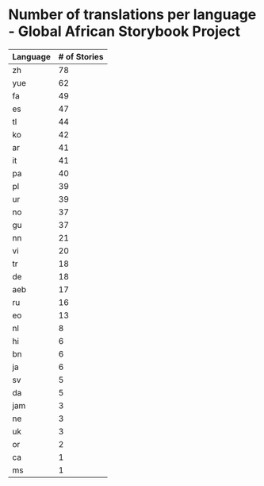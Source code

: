 # Number of translations per language - Global African Storybook Project

Language | # of Stories
-------- | ------------
zh | 78
yue | 62
fa | 49
es | 47
tl | 44
ko | 42
ar | 41
it | 41
pa | 40
pl | 39
ur | 39
no | 37
gu | 37
nn | 21
vi | 20
tr | 18
de | 18
aeb | 17
ru | 16
eo | 13
nl | 8
hi | 6
bn | 6
ja | 6
sv | 5
da | 5
jam | 3
ne | 3
uk | 3
or | 2
ca | 1
ms | 1
